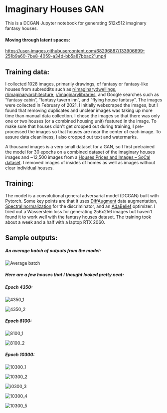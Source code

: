 # Imaginary Houses GAN
This is a DCGAN Jupyter notebook for generating 512x512 imaginary fantasy houses.

#### Moving through latent spaces:

https://user-images.githubusercontent.com/68296887/133906699-251b9a60-7be8-4059-a34d-bb5a87bbac21.mp4

 
## Training data:
I collected 1028 images, primarily drawings, of fantasy or fantasy-like houses from subreddits such as [r/imaginarydwellings]( https://old.reddit.com/r/ImaginaryDwellings/), [r/imaginaryarchitecture]( https://old.reddit.com/r/ImaginaryArchitecture/), [r/imaginarylibraries]( https://old.reddit.com/r/ImaginaryLibraries/), and Google searches such as “fantasy cabin”, “fantasy tavern inn”, and “flying house fantasy”. The images were collected in February of 2021. I initially webscraped the images, but I found that removing duplicates and unclear images was taking up more time than manual data collection. I chose the images so that there was only one or two houses (or a combined housing unit) featured in the image. To make sure that houses didn't get cropped out during training, I pre-processed the images so that houses are near the center of each image. To assure data cleanliness, I also cropped out text and watermarks. 

A thousand images is a very small dataset for a GAN, so I first pretrained the model for 30 epochs on a combined dataset of the imaginary houses images and ~12,500 images from a [Houses Prices and Images – SoCal dataset](https://www.kaggle.com/ted8080/house-prices-and-images-socal). I removed images of insides of homes as well as images without clear individual houses.


## Training:
The model is a convolutional general adversarial model (DCGAN) built with Pytorch. Some key points are that it uses [DiffAugment](https://github.com/mit-han-lab/data-efficient-gans) data augmentation, [Spectral normalization](https://github.com/christiancosgrove/pytorch-spectral-normalization-gan) for the discriminator, and an [AdaBelief](https://juntang-zhuang.github.io/adabelief/) optimizer. I tried out a Wasserstein loss for generating 256x256 images but haven't found it to work well with the fantasy houses dataset. The training took about a week and a half with a laptop RTX 2060.

## Sample outputs:

##### An average batch of outputs from the model:

![Average batch](https://user-images.githubusercontent.com/68296887/133906728-17f2242a-839a-498e-96ff-40d5bb03ebcb.png)


##### Here are a few houses that I thought looked pretty neat:

##### Epoch 4350:

![4350_1](https://user-images.githubusercontent.com/68296887/133907170-78d5fc62-2481-4ba6-94f2-e3c25ff16919.png)

![4350_2](https://user-images.githubusercontent.com/68296887/133907251-190ad90e-d823-4097-8d4e-cddefb37b005.png)


##### Epoch 8100:

![8100_1](https://user-images.githubusercontent.com/68296887/133907285-178b655f-0421-436c-b57f-0034cf95a95d.png)

![8100_2](https://user-images.githubusercontent.com/68296887/133907299-052ebe67-882e-4e51-8889-b9d27b869eb9.png)


##### Epoch 10300:

![10300_1](https://user-images.githubusercontent.com/68296887/133907411-f6420bd7-adf7-41e7-805e-19115a489a6c.png)

![10300_2](https://user-images.githubusercontent.com/68296887/133907458-4116b9ca-472a-4d4f-880c-474433586ade.png)

![i0300_3](https://user-images.githubusercontent.com/68296887/133907432-cb15fc07-e1ab-41d6-86af-e2b3defd9ca5.png)

![10300_4](https://user-images.githubusercontent.com/68296887/133907467-40d97ad8-c4ed-4b68-b121-698bc063b9af.png)

![10300_5](https://user-images.githubusercontent.com/68296887/133907483-9723a411-4083-4bcf-82b0-170abe0686a4.png)
